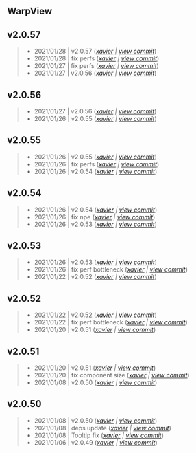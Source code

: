 WarpView
---

## v2.0.57

> +  2021/01/28  | v2.0.57  (*[xavier](marin.xavier@gmail.com) | [view commit](https://github.com/senx/warpview/commit/a6a9395024ca6e9443bdd909ee48be0c135ac9f3)*)
> +  2021/01/28  | fix perfs  (*[xavier](marin.xavier@gmail.com) | [view commit](https://github.com/senx/warpview/commit/b10e6d9fd912f113994ad2d51ea7fa1ebd81c945)*)
> +  2021/01/27  | fix perfs  (*[xavier](marin.xavier@gmail.com) | [view commit](https://github.com/senx/warpview/commit/5392be088bd468e79d82ab29e653ebd152ea9a29)*)
> +  2021/01/27  | v2.0.56  (*[xavier](marin.xavier@gmail.com) | [view commit](https://github.com/senx/warpview/commit/0bd5651d2a08a926ee9b2ca94047f5f5d4308a5e)*)

## v2.0.56

> +  2021/01/27  | v2.0.56  (*[xavier](marin.xavier@gmail.com) | [view commit](https://github.com/senx/warpview/commit/fdd499cc1c7b9189f4461225356c29a90cd1d26c)*)
> +  2021/01/26  | v2.0.55  (*[xavier](marin.xavier@gmail.com) | [view commit](https://github.com/senx/warpview/commit/d532885b200cdb8c1a9086b0501319df59993710)*)

## v2.0.55

> +  2021/01/26  | v2.0.55  (*[xavier](marin.xavier@gmail.com) | [view commit](https://github.com/senx/warpview/commit/d987c3ee56b25353524585ad15fe1faedbe124ec)*)
> +  2021/01/26  | fix perfs  (*[xavier](marin.xavier@gmail.com) | [view commit](https://github.com/senx/warpview/commit/96fa7ec566b3de8e02d6e6651fb8a0c88c7bf722)*)
> +  2021/01/26  | v2.0.54  (*[xavier](marin.xavier@gmail.com) | [view commit](https://github.com/senx/warpview/commit/fb433a76bdb1144e7994b1f6f228eec9fd504052)*)

## v2.0.54

> +  2021/01/26  | v2.0.54  (*[xavier](marin.xavier@gmail.com) | [view commit](https://github.com/senx/warpview/commit/7b60918537a7f7dc58473c966816b9a473b405f9)*)
> +  2021/01/26  | fix npe  (*[xavier](marin.xavier@gmail.com) | [view commit](https://github.com/senx/warpview/commit/6cff17f1fbb9067871595a94da2ebb3bfe475ddb)*)
> +  2021/01/26  | v2.0.53  (*[xavier](marin.xavier@gmail.com) | [view commit](https://github.com/senx/warpview/commit/22cf797eacb6e933f42d5d75e1b851db1f7759a6)*)

## v2.0.53

> +  2021/01/26  | v2.0.53  (*[xavier](marin.xavier@gmail.com) | [view commit](https://github.com/senx/warpview/commit/a382966091cb2f4720552c13f54abc33d41f4dd7)*)
> +  2021/01/26  | fix perf bottleneck  (*[xavier](marin.xavier@gmail.com) | [view commit](https://github.com/senx/warpview/commit/09c1217424c135cca6d68b9f87c9542180726390)*)
> +  2021/01/22  | v2.0.52  (*[xavier](marin.xavier@gmail.com) | [view commit](https://github.com/senx/warpview/commit/6699bce411031f5a8a32afb947b44404c7e29efa)*)

## v2.0.52

> +  2021/01/22  | v2.0.52  (*[xavier](marin.xavier@gmail.com) | [view commit](https://github.com/senx/warpview/commit/60c910fab556e16b45e20593021d0bd636ea2924)*)
> +  2021/01/22  | fix perf bottleneck  (*[xavier](marin.xavier@gmail.com) | [view commit](https://github.com/senx/warpview/commit/e9b9f04af4c8d7a3221540d84bf7bef04dec7b87)*)
> +  2021/01/20  | v2.0.51  (*[xavier](marin.xavier@gmail.com) | [view commit](https://github.com/senx/warpview/commit/837f178cb2b1f38a63ae92c72a7a1bf0e9aff218)*)

## v2.0.51

> +  2021/01/20  | v2.0.51  (*[xavier](marin.xavier@gmail.com) | [view commit](https://github.com/senx/warpview/commit/30834dc5d1c860e0149e26e7a8cb17926d64c709)*)
> +  2021/01/20  | fix component size  (*[xavier](marin.xavier@gmail.com) | [view commit](https://github.com/senx/warpview/commit/6bf9363e02b871c6a92071c33c2536523ce2f5b1)*)
> +  2021/01/08  | v2.0.50  (*[xavier](marin.xavier@gmail.com) | [view commit](https://github.com/senx/warpview/commit/145fd00d2df1e89bb2831b2ba7fd2662896b71c4)*)

## v2.0.50

> +  2021/01/08  | v2.0.50  (*[xavier](marin.xavier@gmail.com) | [view commit](https://github.com/senx/warpview/commit/aacaff4df43789ef568f7d2ea60be53762cae879)*)
> +  2021/01/08  | deps update  (*[xavier](marin.xavier@gmail.com) | [view commit](https://github.com/senx/warpview/commit/1bda0aaec30d070f0e2783c33c3eee5814d41a1f)*)
> +  2021/01/08  | Tooltip fix  (*[xavier](marin.xavier@gmail.com) | [view commit](https://github.com/senx/warpview/commit/3745ce9cba6a8a171159bb470c91b0a47fadc967)*)
> +  2021/01/06  | v2.0.49  (*[xavier](marin.xavier@gmail.com) | [view commit](https://github.com/senx/warpview/commit/a6d0e138d85a178e7edb3273c1bd29bb60006f24)*)


